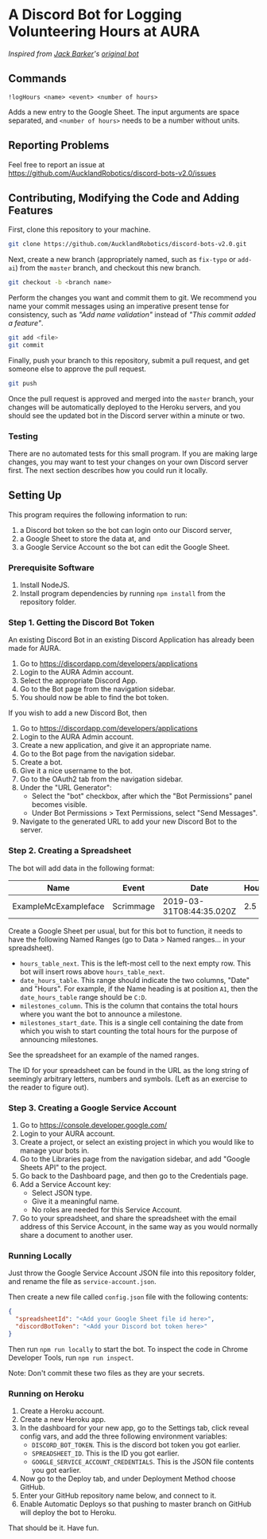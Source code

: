 A Discord Bot for Logging Volunteering Hours at AURA
====================================================

*Inspired from [Jack Barker](https://github.com/Jackbk)'s
[original bot](https://github.com/AucklandRobotics/discord-bots)*


## Commands

```
!logHours <name> <event> <number of hours>
```

Adds a new entry to the Google Sheet. The input arguments are space
separated, and `<number of hours>` needs to be a number without units.

## Reporting Problems

Feel free to report an issue at
https://github.com/AucklandRobotics/discord-bots-v2.0/issues

## Contributing, Modifying the Code and Adding Features

First, clone this repository to your machine.

```sh
git clone https://github.com/AucklandRobotics/discord-bots-v2.0.git
```

Next, create a new branch (appropriately named, such as `fix-typo` or
`add-ai`) from the `master` branch, and checkout this new branch.

```sh
git checkout -b <branch name>
```

Perform the changes you want and commit them to git. We recommend you
name your commit messages using an imperative present tense for
consistency, such as *"Add name validation"* instead of *"This commit
added a feature"*.

```sh
git add <file>
git commit
```

Finally, push your branch to this repository, submit a pull request,
and get someone else to approve the pull request.

```sh
git push
```

Once the pull request is approved and merged into the `master` branch,
your changes will be automatically deployed to the Heroku servers, and
you should see the updated bot in the Discord server within a minute or
two.

### Testing

There are no automated tests for this small program. If you are making
large changes, you may want to test your changes on your own Discord
server first. The next section describes how you could run it locally.

## Setting Up

This program requires the following information to run:

1. a Discord bot token so the bot can login onto our Discord server,
2. a Google Sheet to store the data at, and
3. a Google Service Account so the bot can edit the Google Sheet.

### Prerequisite Software

1. Install NodeJS.
2. Install program dependencies by running `npm install` from the
   repository folder.

### Step 1. Getting the Discord Bot Token

An existing Discord Bot in an existing Discord Application has already
been made for AURA.

1. Go to https://discordapp.com/developers/applications
2. Login to the AURA Admin account.
3. Select the appropriate Discord App.
4. Go to the Bot page from the navigation sidebar.
5. You should now be able to find the bot token.

If you wish to add a new Discord Bot, then 

1. Go to https://discordapp.com/developers/applications
2. Login to the AURA Admin account.
3. Create a new application, and give it an appropriate name.
4. Go to the Bot page from the navigation sidebar.
5. Create a bot.
6. Give it a nice username to the bot.
7. Go to the OAuth2 tab from the navigation sidebar.
8. Under the "URL Generator":
    - Select the "bot" checkbox, after which the "Bot Permissions" panel
      becomes visible.
    - Under Bot Permissions > Text Permissions, select "Send Messages".
9. Navigate to the generated URL to add your new Discord Bot to the server.

### Step 2. Creating a Spreadsheet

The bot will add data in the following format:

| Name                 | Event     | Date                     | Hours |
|----------------------|-----------|--------------------------|-------|
| ExampleMcExampleface | Scrimmage | 2019-03-31T08:44:35.020Z | 2.5   |

Create a Google Sheet per usual, but for this bot to function, it needs
to have the following Named Ranges (go to Data > Named ranges... in
your spreadsheet).

- `hours_table_next`. This is the left-most cell to the next empty
  row. This bot will insert rows above `hours_table_next`.
- `date_hours_table`. This range should indicate the two columns, "Date"
  and "Hours". For example, if the Name heading is at position `A1`,
  then the `date_hours_table` range should be `C:D`.
- `milestones_column`. This is the column that contains the total hours
  where you want the bot to announce a milestone.
- `milestones_start_date`. This is a single cell containing the date
  from which you wish to start counting the total hours for the purpose
  of announcing milestones.

See the spreadsheet for an example of the named ranges.

The ID for your spreadsheet can be found in the URL as the long string of
seemingly arbitrary letters, numbers and symbols. (Left as an exercise
to the reader to figure out).

### Step 3. Creating a Google Service Account

1. Go to https://console.developer.google.com/
2. Login to your AURA account.
3. Create a project, or select an existing project in which you would like
   to manage your bots in.
4. Go to the Libraries page from the navigation sidebar, and add
   "Google Sheets API" to the project.
5. Go back to the Dashboard page, and then go to the Credentials page.
6. Add a Service Account key:
    - Select JSON type.
    - Give it a meaningful name.
    - No roles are needed for this Service Account.
7. Go to your spreadsheet, and share the spreadsheet with the email address
   of this Service Account, in the same way as you would normally share
   a document to another user.

### Running Locally

Just throw the Google Service Account JSON file into this repository folder,
and rename the file as `service-account.json`.

Then create a new file called `config.json` file with the following contents:

```json
{
  "spreadsheetId": "<Add your Google Sheet file id here>",
  "discordBotToken": "<Add your Discord bot token here>"
}
```

Then run `npm run locally` to start the bot. To inspect the code in Chrome
Developer Tools, run `npm run inspect`.

Note: Don't commit these two files as they are your secrets.

### Running on Heroku

1. Create a Heroku account.
2. Create a new Heroku app.
3. In the dashboard for your new app, go to the Settings tab, click 
   reveal config vars, and add the three following environment variables:
   - `DISCORD_BOT_TOKEN`. This is the discord bot token you got earlier.
   - `SPREADSHEET_ID`. This is the ID you got earlier.
   - `GOOGLE_SERVICE_ACCOUNT_CREDENTIALS`. This is the JSON file
     contents you got earlier.
4. Now go to the Deploy tab, and under Deployment Method choose GitHub.
5. Enter your GitHub repository name below, and connect to it.
6. Enable Automatic Deploys so that pushing to master branch on GitHub will
   deploy the bot to Heroku.

That should be it. Have fun.
